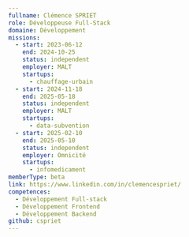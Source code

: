 ```yaml
---
fullname: Clémence SPRIET
role: Développeuse Full-Stack
domaine: Développement
missions:
  - start: 2023-06-12
    end: 2024-10-25
    status: independent
    employer: MALT
    startups:
      - chauffage-urbain
  - start: 2024-11-18
    end: 2025-05-18
    status: independent
    employer: MALT
    startups:
      - data-subvention
  - start: 2025-02-10
    end: 2025-05-10
    status: independent
    employer: Omnicité
    startups:
      - infomedicament
memberType: beta
link: https://www.linkedin.com/in/clemencespriet/
competences:
  - Développement Full-stack
  - Développement Frontend
  - Développement Backend
github: cspriet
---
```

